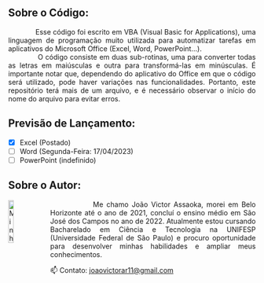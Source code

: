 ##  Sobre o Código:
<p align="justify">
&nbsp;&nbsp;&nbsp;&nbsp;&nbsp;&nbsp;&nbsp;&nbsp;&nbsp;&nbsp;&nbsp;&nbsp;
Esse código foi escrito em VBA (Visual Basic for Applications), uma linguagem de programação muito utilizada para automatizar tarefas em aplicativos do Microsoft Office (Excel, Word, PowerPoint...).
<br>&nbsp;&nbsp;&nbsp;&nbsp;&nbsp;&nbsp;&nbsp;&nbsp;&nbsp;&nbsp;&nbsp;&nbsp;
O código consiste em duas sub-rotinas, uma para converter todas as letras em maiúsculas e outra para transformá-las em minúsculas. É importante notar que, dependendo do aplicativo do Office em que o código será utilizado, pode haver variações nas funcionalidades. Portanto, este repositório terá mais de um arquivo, e é necessário observar o início do nome do arquivo para evitar erros.
</p>

## Previsão de Lançamento:

- [x] Excel (Postado)
- [ ] Word (Segunda-Feira: 17/04/2023)
- [ ] PowerPoint (indefinido)

##  Sobre o Autor:
<img src="https://avatars.githubusercontent.com/u/130188340?s=200&u=83c9d36fc760730d693236248c76d9464e4b92fc&v=4" alt="Minha Foto" align="left" width="15%" height="15%" style="margin-right: 10px">

<p align="justify">&nbsp;&nbsp;&nbsp;&nbsp;&nbsp;&nbsp;&nbsp;&nbsp;&nbsp;&nbsp;&nbsp;&nbsp; 
Me chamo João Victor Assaoka, morei em Belo Horizonte até o ano de 2021, concluí o ensino médio em São José dos Campos no ano de 2022. Atualmente estou cursando Bacharelado em Ciência e Tecnologia na UNIFESP (Universidade Federal de São Paulo) e procuro oportunidade para desenvolver minhas habilidades e ampliar meus conhecimentos.

📫 Contato: joaovictorar11@gmail.com
</p>
